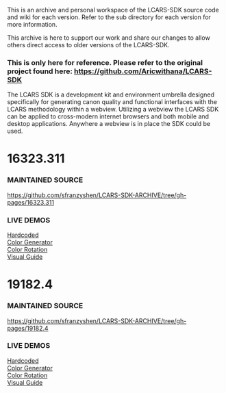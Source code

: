 This is an archive and personal workspace of the LCARS-SDK source code and wiki for each version. Refer to the sub directory for each version for more information.

This archive is here to support our work and share our changes to allow others direct access to older versions of the LCARS-SDK.

### This is only here for reference. Please refer to the original project found here: https://github.com/Aricwithana/LCARS-SDK

The LCARS SDK is a development kit and environment umbrella designed specifically for generating canon quality and functional interfaces with the LCARS methodology within a webview.  Utilizing a webview the LCARS SDK can be applied to cross-modern internet browsers and both mobile and desktop applications.  Anywhere a webview is in place the SDK could be used.

# 16323.311
### MAINTAINED SOURCE
https://github.com/sfranzyshen/LCARS-SDK-ARCHIVE/tree/gh-pages/16323.311
### LIVE DEMOS
[Hardcoded](https://sfranzyshen.github.io/LCARS-SDK-ARCHIVE/16323.311/interfaces/hardcode/)<br>
[Color Generator](https://sfranzyshen.github.io/LCARS-SDK-ARCHIVE/16323.311/interfaces/color-generator/)<br>
[Color Rotation](https://sfranzyshen.github.io/LCARS-SDK-ARCHIVE/16323.311/interfaces/color-rotation/)<br>
[Visual Guide](https://sfranzyshen.github.io/LCARS-SDK-ARCHIVE/16323.311/interfaces/visual-guide/)<br>

# 19182.4
### MAINTAINED SOURCE
https://github.com/sfranzyshen/LCARS-SDK-ARCHIVE/tree/gh-pages/19182.4
### LIVE DEMOS
[Hardcoded](https://sfranzyshen.github.io/LCARS-SDK-ARCHIVE/19182.4/interfaces/hardcode/)<br>
[Color Generator](https://sfranzyshen.github.io/LCARS-SDK-ARCHIVE/19182.4/interfaces/color-generator/)<br>
[Color Rotation](https://sfranzyshen.github.io/LCARS-SDK-ARCHIVE/19182.4/interfaces/color-rotation/)<br>
[Visual Guide](https://sfranzyshen.github.io/LCARS-SDK-ARCHIVE/19182.4/interfaces/visual-guide/)<br>

